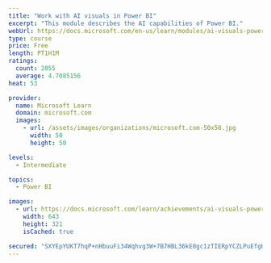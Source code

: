 ```yaml
---
title: "Work with AI visuals in Power BI"
excerpt: "This module describes the AI capabilities of Power BI."
webUrl: https://docs.microsoft.com/en-us/learn/modules/ai-visuals-power-bi/
type: course
price: Free
length: PT1H1M
ratings:
  count: 2055
  average: 4.7085156
heat: 53

provider:
  name: Microsoft Learn
  domain: microsoft.com
  images:
    - url: /assets/images/organizations/microsoft.com-50x50.jpg
      width: 50
      height: 50

levels:
  - Intermediate

topics:
  - Power BI

images:
  - url: https://docs.microsoft.com/learn/achievements/ai-visuals-power-bi-social.png
    width: 643
    height: 321
    isCached: true

secured: "SXYEpYUKT7hqP+nHbuuFi34Wqhvg3W+7B7HBL36kE0gc1zTIERpYCZLPuEfgHrxaeYyvXEm0uy6E8YK+UGcjiRI7NOj8O1e0yaB2O7x7wrp6BMYg5BvD3rXMfs38s9t5Xw84Xw0NOTekztz56cDo2tvS6GoZLEKVQ1g8g0P7UeV7+gKaGD5Hr0xD9+Zhv4djzqFQhhi7HwCHxFHeKJWkRbLiFBdB4PE8CqeAwUOR0TW3yWHsL1SFVcZ53GQ0VrOsU12HTRRdoI4OzdTzwBu0O5ZzVBVMSw+u4EF7XMs2g8yCqooFpKEVilLypocXKezU4UYOXzIOlZ4ZPoSl7IOCVRdNaTh71RNYmlAxnRxpi8zv6SiRBIXKYmEo0Uorg4iAt6tQnKzBGhDI+YZ/tOD1+6laLarmuXsbi44bRHI/lE8=;7FXZx5vIb5W2Pi0hCAvwTQ=="
---
```


